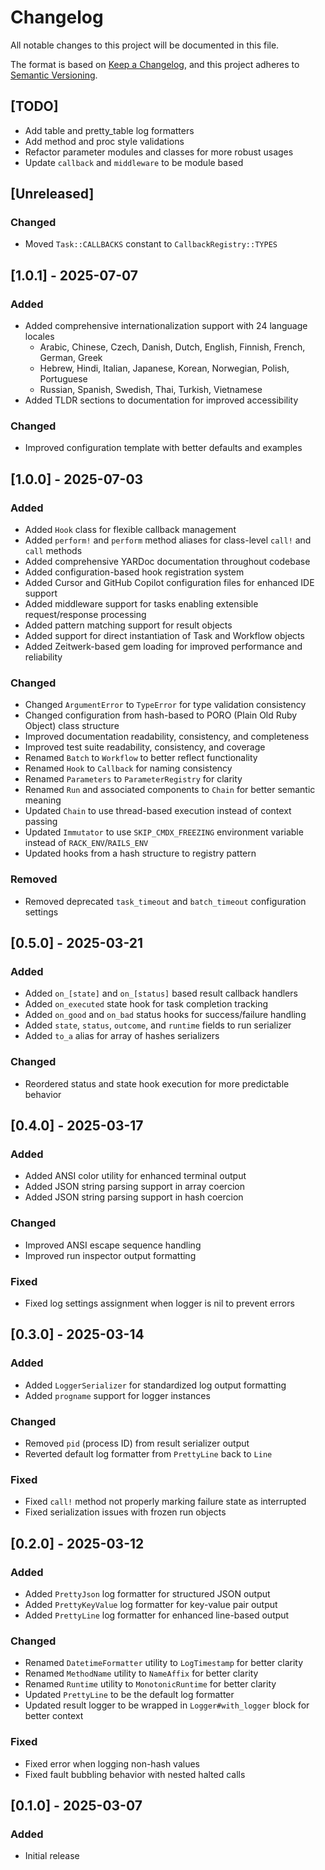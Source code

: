 # Changelog

All notable changes to this project will be documented in this file.

The format is based on [Keep a Changelog](https://keepachangelog.com/en/1.1.0/),
and this project adheres to [Semantic Versioning](https://semver.org/spec/v2.0.0.html).

## [TODO]

- Add table and pretty_table log formatters
- Add method and proc style validations
- Refactor parameter modules and classes for more robust usages
- Update `callback` and `middleware` to be module based

## [Unreleased]

### Changed
- Moved `Task::CALLBACKS` constant to `CallbackRegistry::TYPES`

## [1.0.1] - 2025-07-07

### Added
- Added comprehensive internationalization support with 24 language locales
  - Arabic, Chinese, Czech, Danish, Dutch, English, Finnish, French, German, Greek
  - Hebrew, Hindi, Italian, Japanese, Korean, Norwegian, Polish, Portuguese
  - Russian, Spanish, Swedish, Thai, Turkish, Vietnamese
- Added TLDR sections to documentation for improved accessibility

### Changed
- Improved configuration template with better defaults and examples

## [1.0.0] - 2025-07-03

### Added
- Added `Hook` class for flexible callback management
- Added `perform!` and `perform` method aliases for class-level `call!` and `call` methods
- Added comprehensive YARDoc documentation throughout codebase
- Added configuration-based hook registration system
- Added Cursor and GitHub Copilot configuration files for enhanced IDE support
- Added middleware support for tasks enabling extensible request/response processing
- Added pattern matching support for result objects
- Added support for direct instantiation of Task and Workflow objects
- Added Zeitwerk-based gem loading for improved performance and reliability

### Changed
- Changed `ArgumentError` to `TypeError` for type validation consistency
- Changed configuration from hash-based to PORO (Plain Old Ruby Object) class structure
- Improved documentation readability, consistency, and completeness
- Improved test suite readability, consistency, and coverage
- Renamed `Batch` to `Workflow` to better reflect functionality
- Renamed `Hook` to `Callback` for naming consistency
- Renamed `Parameters` to `ParameterRegistry` for clarity
- Renamed `Run` and associated components to `Chain` for better semantic meaning
- Updated `Chain` to use thread-based execution instead of context passing
- Updated `Immutator` to use `SKIP_CMDX_FREEZING` environment variable instead of `RACK_ENV`/`RAILS_ENV`
- Updated hooks from a hash structure to registry pattern

### Removed
- Removed deprecated `task_timeout` and `batch_timeout` configuration settings

## [0.5.0] - 2025-03-21

### Added
- Added `on_[state]` and `on_[status]` based result callback handlers
- Added `on_executed` state hook for task completion tracking
- Added `on_good` and `on_bad` status hooks for success/failure handling
- Added `state`, `status`, `outcome`, and `runtime` fields to run serializer
- Added `to_a` alias for array of hashes serializers

### Changed
- Reordered status and state hook execution for more predictable behavior

## [0.4.0] - 2025-03-17

### Added
- Added ANSI color utility for enhanced terminal output
- Added JSON string parsing support in array coercion
- Added JSON string parsing support in hash coercion

### Changed
- Improved ANSI escape sequence handling
- Improved run inspector output formatting

### Fixed
- Fixed log settings assignment when logger is nil to prevent errors

## [0.3.0] - 2025-03-14

### Added
- Added `LoggerSerializer` for standardized log output formatting
- Added `progname` support for logger instances

### Changed
- Removed `pid` (process ID) from result serializer output
- Reverted default log formatter from `PrettyLine` back to `Line`

### Fixed
- Fixed `call!` method not properly marking failure state as interrupted
- Fixed serialization issues with frozen run objects

## [0.2.0] - 2025-03-12

### Added
- Added `PrettyJson` log formatter for structured JSON output
- Added `PrettyKeyValue` log formatter for key-value pair output
- Added `PrettyLine` log formatter for enhanced line-based output

### Changed
- Renamed `DatetimeFormatter` utility to `LogTimestamp` for better clarity
- Renamed `MethodName` utility to `NameAffix` for better clarity
- Renamed `Runtime` utility to `MonotonicRuntime` for better clarity
- Updated `PrettyLine` to be the default log formatter
- Updated result logger to be wrapped in `Logger#with_logger` block for better context

### Fixed
- Fixed error when logging non-hash values
- Fixed fault bubbling behavior with nested halted calls

## [0.1.0] - 2025-03-07

### Added
- Initial release
